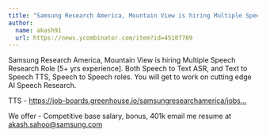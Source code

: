 ```yaml
---
title: "Samsung Research America, Mountain View is hiring Multiple Speech Research Role [5+ yrs experience]. Both Speech to Text ASR, and Text to Speech TTS, Speech to Speech roles. You will get to work on cutting edge AI Speech Research."
author:
  name: akash91
  url: https://news.ycombinator.com/item?id=45107769
---
```

Samsung Research America, Mountain View is hiring Multiple Speech Research Role [5+ yrs experience]. Both Speech to Text ASR, and Text to Speech TTS, Speech to Speech roles. You will get to work on cutting edge AI Speech Research.

TTS - <a href="https:&#x2F;&#x2F;job-boards.greenhouse.io&#x2F;samsungresearchamerica&#x2F;jobs&#x2F;8061267002" rel="nofollow">https:&#x2F;&#x2F;job-boards.greenhouse.io&#x2F;samsungresearchamerica&#x2F;jobs...</a>

We offer - Competitive base salary, bonus, 401k 
email me resume at akash.sahoo@samsung.com
<JobApplication />
